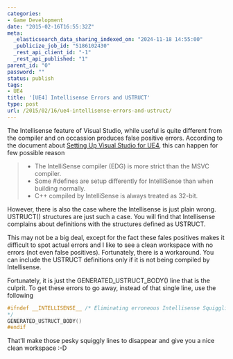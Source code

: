```yaml
---
categories:
- Game Development
date: "2015-02-16T16:55:32Z"
meta:
  _elasticsearch_data_sharing_indexed_on: "2024-11-18 14:55:00"
  _publicize_job_id: "5186102430"
  _rest_api_client_id: "-1"
  _rest_api_published: "1"
parent_id: "0"
password: ""
status: publish
tags:
- UE4
title: '[UE4] Intellisense Errors and USTRUCT'
type: post
url: /2015/02/16/ue4-intellisense-errors-and-ustruct/
---
```


The Intellisense feature of Visual Studio, while useful is quite different from
the compiler and on occassion produces false positive errors. According to the
document about
[Setting Up Visual Studio for UE4](https://docs.unrealengine.com/latest/INT/Programming/Development/VisualStudioSetup/index.html),
this can happen for few possible reason

> - The IntelliSense compiler (EDG) is more strict than the MSVC compiler.
> - Some #defines are setup differently for IntelliSense than when building
>   normally.
> - C++ compiled by IntelliSense is always treated as 32-bit.

However, there is also the case where the Intellisense is just plain wrong.
USTRUCT() structures are just such a case. You will find that Intellisense
complains about definitions with the structures defined as USTRUCT.

This may not be a big deal, except for the fact these fales positives makes it
difficult to spot actual errors and I like to see a clean workspace with no
errors (not even false positives). Fortunately, there is a workaround. You can
include the USTRUCT definitions only if it is not being compiled by
Intellisense.

Fortunately, it is just the GENERATED_USTRUCT_BODY() line that is the culprit.
To get these errors to go away, instead of that single line, use the following

```c++
#ifndef __INTELLISENSE__ /* Eliminating erroneous Intellisense Squigglies
*/
GENERATED_USTRUCT_BODY()
#endif

```

That'll make those pesky squiggly lines to disappear and give you a nice clean
workspace :-D
